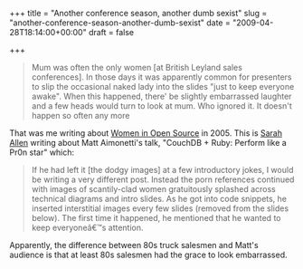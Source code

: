 +++
title = "Another conference season, another dumb sexist"
slug = "another-conference-season-another-dumb-sexist"
date = "2009-04-28T18:14:00+00:00"
draft = false

+++

> Mum was often the only women \[at British Leyland sales conferences\]. In those days it was apparently common for presenters to slip the occasional naked lady into the slides "just to keep everyone awake". When this happened, there' be slightly embarrassed laughter and a few heads would turn to look at mum. Who ignored it. It doesn't happen so often any more

That was me writing about [Women in Open Source](http://www.bofh.org.uk/2005/11/02/women-in-open-source) in 2005. This is [Sarah Allen](http://www.ultrasaurus.com/sarahblog/2009/04/gender-and-sex-at-gogaruco/) writing about Matt Aimonetti's talk, "CouchDB + Ruby: Perform like a Pr0n star" which:

> If he had left it \[the dodgy images\] at a few introductory jokes, I would be writing a very different post. Instead the porn references continued with images of scantily-clad women gratuitously splashed across technical diagrams and intro slides. As he got into code snippets, he inserted interstitial images every few slides (removed from the slides below). The first time it happened, he mentioned that he wanted to keep everyoneâ€™s attention.

Apparently, the difference between 80s truck salesmen and Matt's audience is that at least 80s salesmen had the grace to look embarrassed.
